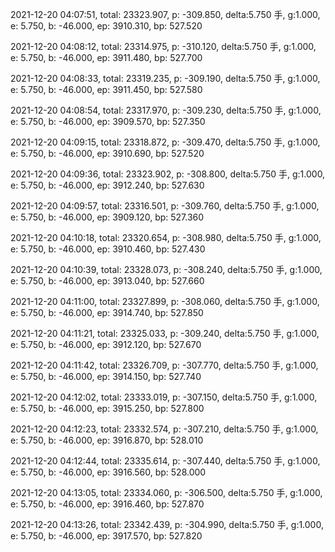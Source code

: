 2021-12-20 04:07:51, total: 23323.907, p: -309.850, delta:5.750 手, g:1.000, e: 5.750, b: -46.000, ep: 3910.310, bp: 527.520

2021-12-20 04:08:12, total: 23314.975, p: -310.120, delta:5.750 手, g:1.000, e: 5.750, b: -46.000, ep: 3911.480, bp: 527.700

2021-12-20 04:08:33, total: 23319.235, p: -309.190, delta:5.750 手, g:1.000, e: 5.750, b: -46.000, ep: 3911.450, bp: 527.580

2021-12-20 04:08:54, total: 23317.970, p: -309.230, delta:5.750 手, g:1.000, e: 5.750, b: -46.000, ep: 3909.570, bp: 527.350

2021-12-20 04:09:15, total: 23318.872, p: -309.470, delta:5.750 手, g:1.000, e: 5.750, b: -46.000, ep: 3910.690, bp: 527.520

2021-12-20 04:09:36, total: 23323.902, p: -308.800, delta:5.750 手, g:1.000, e: 5.750, b: -46.000, ep: 3912.240, bp: 527.630

2021-12-20 04:09:57, total: 23316.501, p: -309.760, delta:5.750 手, g:1.000, e: 5.750, b: -46.000, ep: 3909.120, bp: 527.360

2021-12-20 04:10:18, total: 23320.654, p: -308.980, delta:5.750 手, g:1.000, e: 5.750, b: -46.000, ep: 3910.460, bp: 527.430

2021-12-20 04:10:39, total: 23328.073, p: -308.240, delta:5.750 手, g:1.000, e: 5.750, b: -46.000, ep: 3913.040, bp: 527.660

2021-12-20 04:11:00, total: 23327.899, p: -308.060, delta:5.750 手, g:1.000, e: 5.750, b: -46.000, ep: 3914.740, bp: 527.850

2021-12-20 04:11:21, total: 23325.033, p: -309.240, delta:5.750 手, g:1.000, e: 5.750, b: -46.000, ep: 3912.120, bp: 527.670

2021-12-20 04:11:42, total: 23326.709, p: -307.770, delta:5.750 手, g:1.000, e: 5.750, b: -46.000, ep: 3914.150, bp: 527.740

2021-12-20 04:12:02, total: 23333.019, p: -307.150, delta:5.750 手, g:1.000, e: 5.750, b: -46.000, ep: 3915.250, bp: 527.800

2021-12-20 04:12:23, total: 23332.574, p: -307.210, delta:5.750 手, g:1.000, e: 5.750, b: -46.000, ep: 3916.870, bp: 528.010

2021-12-20 04:12:44, total: 23335.614, p: -307.440, delta:5.750 手, g:1.000, e: 5.750, b: -46.000, ep: 3916.560, bp: 528.000

2021-12-20 04:13:05, total: 23334.060, p: -306.500, delta:5.750 手, g:1.000, e: 5.750, b: -46.000, ep: 3916.460, bp: 527.870

2021-12-20 04:13:26, total: 23342.439, p: -304.990, delta:5.750 手, g:1.000, e: 5.750, b: -46.000, ep: 3917.570, bp: 527.820